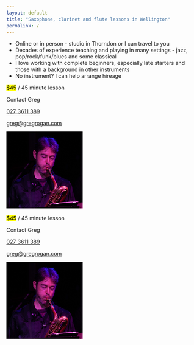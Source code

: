 ```yaml
---
layout: default
title: "Saxophone, clarinet and flute lessons in Wellington"
permalink: /
---
```

<div class="row mb-3">
    <div class="col-sm col-lg-6">
        <ul class="list-group">
            <li class="list-group-item">Online or in person - studio in Thorndon or I can travel to you</li>
            <li class="list-group-item">Decades of experience teaching and playing in many settings - 
        jazz, pop/rock/funk/blues and some classical</li>
            <li class="list-group-item">I love working with complete beginners, especially late starters and those with a background in other instruments</li>
            <li class="list-group-item">No instrument? I can help arrange hireage</li>
        </ul>
    </div>
    <div class="d-none d-lg-block col-lg-3 text-center">
        <p><mark>$45</mark> / 45 minute lesson</p>
        <p class="lead">Contact Greg</p>
        <p><i class="bi-telephone"></i> <a href="tel:+64273611389">027 3611 389</a></p>
        <p><i class="bi-envelope"></i> <a href="mailto:greg@gregrogan.com?subject=Lessons">greg@gregrogan.com</a></p>
    </div>
    <div class="d-none d-sm-block col-sm-4 col-md-3 col-lg">
        <img class="w-100" src='/assets/img/action.png'/>
    </div>
</div>
<div class="row justify-content-center">
    <div class="col d-lg-none text-center">
        <p><mark>$45</mark> / 45 minute lesson</p>
        <p class="lead">Contact Greg</p>
        <p><i class="bi-telephone"></i> <a href="tel:+64273611389">027 3611 389</a></p>
        <p><i class="bi-envelope"></i> <a href="mailto:greg@gregrogan.com?subject=Lessons">greg@gregrogan.com</a></p>
    </div>
    <div class="col-5 d-sm-none">
        <img class="w-100" src='/assets/img/action.png'/>
    </div>
</div>
